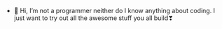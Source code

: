 - 👋 Hi, I’m not a programmer neither do I know anything about coding. I just want to try out all the awesome stuff you all build❣
